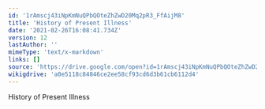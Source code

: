 ```yaml
---
id: '1rAmscj43iNpKmNuQPbQOteZhZwD20Mq2pR3_FfAijM8'
title: 'History of Present Illness'
date: '2021-02-26T16:08:41.734Z'
version: 12
lastAuthor: ''
mimeType: 'text/x-markdown'
links: []
source: 'https://drive.google.com/open?id=1rAmscj43iNpKmNuQPbQOteZhZwD20Mq2pR3_FfAijM8'
wikigdrive: 'a0e5118c84846ce2ee58cf93cd6d3b61cb6112d4'
---
```

History of Present Illness
